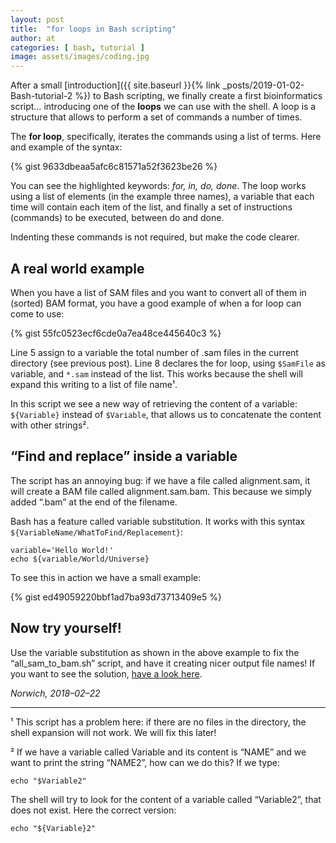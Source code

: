 ```yaml
---
layout: post
title:  "for loops in Bash scripting"
author: at
categories: [ bash, tutorial ]
image: assets/images/coding.jpg
---
```


After a small [introduction]({{ site.baseurl }}{% link _posts/2019-01-02-Bash-tutorial-2 %}) to Bash scripting,
we finally create a first bioinformatics script…
introducing one of the **loops** we can use with the shell.
A loop is a structure that allows to perform a set of commands a number of times.

The **for loop**, specifically, iterates the commands using a list of terms. Here and example of the syntax:

{% gist 9633dbeaa5afc6c81571a52f3623be26 %}

You can see the highlighted keywords: _for, in, do, done_.
The loop works using a list of elements (in the example three names),
a variable that each time will contain each item of the list, and finally a set
of instructions (commands) to be executed, between do and done.

Indenting these commands is not required, but make the code clearer.

## A real world example
When you have a list of SAM files and you want to convert all of them in (sorted)
BAM format, you have a good example of when a for loop can come to use:

{% gist 55fc0523ecf6cde0a7ea48ce445640c3 %}

Line 5 assign to a variable the total number of .sam files in the current directory (see previous post).
Line 8 declares the for loop, using `$SamFile` as variable, and `*.sam` instead of the list.
This works because the shell will expand this writing to a list of file name¹.

In this script we see a new way of retrieving the content of a variable: `${Variable}` instead of `$Variable`,
that allows us to concatenate the content with other strings².

## “Find and replace” inside a variable
The script has an annoying bug: if we have a file called alignment.sam,
it will create a BAM file called alignment.sam.bam.
This because we simply added “.bam” at the end of the filename.

Bash has a feature called variable substitution. It works with this syntax `${VariableName/WhatToFind/Replacement}`:

```
variable='Hello World!'
echo ${variable/World/Universe}
```

To see this in action we have a small example:

{% gist ed49059220bbf1ad7ba93d73713409e5 %}

## Now try yourself!

Use the variable substitution as shown in the above example to fix the “all_sam_to_bam.sh” script,
and have it creating nicer output file names!
If you want to see the solution, [have a look here](https://gist.github.com/telatin/e82050c1d1831281beb40ef70886c222).

_Norwich, 2018–02–22_

---

¹ This script has a problem here: if there are no files in the directory, the shell expansion will not work. We will fix this later!

² If we have a variable called Variable and its content is “NAME” and we want to print the string “NAME2”, how can we do this? If we type:
```
echo "$Variable2"
```
The shell will try to look for the content of a variable called “Variable2”, that does not exist. Here the correct version:
```
echo "${Variable}2"
```

